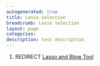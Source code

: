 ```yaml
---
autogenerated: true
title: Lasso selection
breadcrumb: Lasso selection
layout: page
categories: 
description: test description
---
```


1.  REDIRECT [Lasso and Blow Tool](Lasso_and_Blow_Tool)
